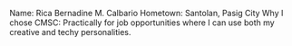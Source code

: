 Name: Rica Bernadine M. Calbario
Hometown: Santolan, Pasig City
Why I chose CMSC: Practically for job opportunities
		  where I can use both my creative and
		  techy personalities.